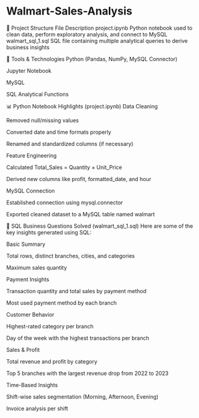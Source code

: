 # Walmart-Sales-Analysis
📁 Project Structure
File	Description
project.ipynb	Python notebook used to clean data, perform exploratory analysis, and connect to MySQL
walmart_sql_1.sql	SQL file containing multiple analytical queries to derive business insights

🔧 Tools & Technologies
Python (Pandas, NumPy, MySQL Connector)

Jupyter Notebook

MySQL

SQL Analytical Functions

📊 Python Notebook Highlights (project.ipynb)
Data Cleaning

Removed null/missing values

Converted date and time formats properly

Renamed and standardized columns (if necessary)

Feature Engineering

Calculated Total_Sales = Quantity × Unit_Price

Derived new columns like profit, formatted_date, and hour

MySQL Connection

Established connection using mysql.connector

Exported cleaned dataset to a MySQL table named walmart

🧠 SQL Business Questions Solved (walmart_sql_1.sql)
Here are some of the key insights generated using SQL:

Basic Summary

Total rows, distinct branches, cities, and categories

Maximum sales quantity

Payment Insights

Transaction quantity and total sales by payment method

Most used payment method by each branch

Customer Behavior

Highest-rated category per branch

Day of the week with the highest transactions per branch

Sales & Profit

Total revenue and profit by category

Top 5 branches with the largest revenue drop from 2022 to 2023

Time-Based Insights

Shift-wise sales segmentation (Morning, Afternoon, Evening)

Invoice analysis per shift

